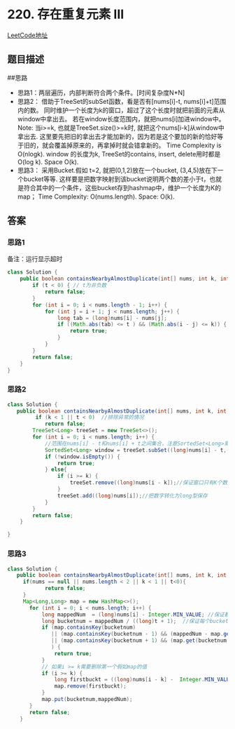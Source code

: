 # 220. 存在重复元素 III

[LeetCode地址](https://leetcode-cn.com/problems/contains-duplicate-iii/)

## 题目描述


##思路
- 思路1：两层遍历，内部判断符合两个条件。[时间复杂度N*N]
- 思路2：
借助于TreeSet的subSet函数，看是否有[nums[i]-t, nums[i]+t]范围内的数。
同时维护一个长度为k的窗口，超过了这个长度时就把前面的元素从window中拿出去。
若在window长度范围内，就把nums[i]加进window中。
Note: 
当i>=k, 也就是TreeSet.size()>=k时, 就把这个nums[i-k]从window中拿出去.
这里要先把旧的拿出去才能加新的，因为若是这个要加的新的恰好等于旧的，就会覆盖掉原来的，再拿掉时就会错拿新的。
Time Complexity is O(nlogk). window 的长度为k, TreeSet的contains, insert, delete用时都是O(log k).
Space O(k).
- 思路3：
采用Bucket.假如 t=2, 就把(0,1,2)放在一个bucket, (3,4,5)放在下一个bucket等等.
这样要是把数字映射到该bucket说明两个数的差小于t，也就是符合其中的一个条件，这些bucket存到hashmap中，维护一个长度为K的map；
Time Complexity: O(nums.length). Space: O(k).


## 答案

### 思路1
备注：运行显示超时

```java
class Solution {
    public boolean containsNearbyAlmostDuplicate(int[] nums, int k, int t) {
        if (t < 0) { // t为非负数
            return false;
        }
        for (int i = 0; i < nums.length - 1; i++) {
            for (int j = i + 1; j < nums.length; j++) {
                long tab = (long)nums[i] - nums[j];
                if ((Math.abs(tab) <= t ) && (Math.abs(i - j) <= k)) {
                    return true;
                }
            }
        }
        return false;
    }
}
```

### 思路2

 ```java
 class Solution {
    public boolean containsNearbyAlmostDuplicate(int[] nums, int k, int t) {
          if (k < 1 || t < 0)  //排除异常的情况
             return false;
         TreeSet<Long> treeSet = new TreeSet<>();
         for (int i = 0; i < nums.length; i++) {
             //范围在nums[i] - t和nums[i] + t之间集合，注意SortedSet<Long>需要填上泛型Long，否则会报错
             SortedSet<Long> window = treeSet.subSet((long)nums[i] - t,(long)nums[i] + t + 1);
             if (!window.isEmpty()) {
                 return true;
             } else{
                 if (i >= k) {
                     treeSet.remove((long)nums[i - k]);//保证窗口只有K个数
                 }
                 treeSet.add((long)nums[i]);//把数字转化为long型保存
             }
         }
         return false;
     }
 
 }
```



### 思路3

```java
class Solution {
   public boolean containsNearbyAlmostDuplicate(int[] nums, int k, int t) {
     if(nums == null || nums.length < 2 || k < 1 || t<0){
            return false;
     }
     Map<Long,Long> map = new HashMap<>();
       for (int i = 0; i < nums.length; i++) {
           long mappedNum  = (long)nums[i] - Integer.MIN_VALUE; //保证都是正数
           long bucketnum = mappedNum / ((long)t + 1);  //保证每个bucket最多t+1个数，头尾两个数的差值是t   注意(long)t + 1 != (long)(t+1)
           if (map.containsKey(bucketnum)
              || (map.containsKey(bucketnum - 1) && (mappedNum - map.get(bucketnum - 1) <= t))
              || (map.containsKey(bucketnum + 1) && (map.get(bucketnum + 1) - mappedNum <= t))
              ) {
               return true;
           }
           // 如果i >= k需要删除第一个假如map的值
           if (i >= k) {
               long firstbuckt = ((long)nums[i - k] -  Integer.MIN_VALUE) / ((long)t + 1); //保证都是正数
               map.remove(firstbuckt);
           }
           map.put(bucketnum,mappedNum);
       }
       return false;
    }
```

